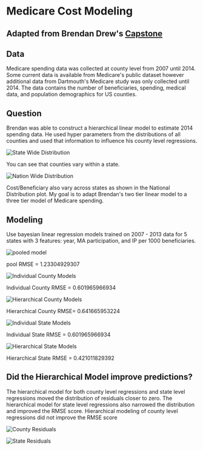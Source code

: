 # Medicare Cost Modeling
## Adapted from Brendan Drew's [Capstone](https://github.com/brendan-drew/County-Medicare-Spending)

## Data
Medicare spending data was collected at county level from 2007 until 2014.  Some current data is available from Medicare's public dataset however additional data from Dartmouth's Medicare study was only collected until 2014.  The data contains the number of beneficiaries, spending, medical data, and population demographics for US counties.

## Question
Brendan was able to construct a hierarchical linear model to estimate 2014 spending data.  He used hyper parameters from the distributions of all counties and used that information to influence his county level regressions.



![State Wide Distribution](https://github.com/cstaff18/County-Medicare-Spending/images/SWdist.png)

You can see that counties vary within a state.

![Nation Wide Distribution](/https://github.com/cstaff18/County-Medicare-Spending/images/NWdist.png)

Cost/Beneficiary also vary across states as shown in the National Distribution plot.  My goal is to adapt Brendan's two tier linear model to a three tier model of Medicare spending.


## Modeling
Use bayesian linear regression models trained on 2007 - 2013 data for 5 states with 3 features: year, MA participation, and IP per 1000 beneficiaries.

![pooled model](https://github.com/cstaff18/County-Medicare-Spending/images/poolgraph.png)

pool RMSE = 1.23304929307

![Individual County Models](https://github.com/cstaff18/County-Medicare-Spending/images/IndCtygraph.png)

Individual County RMSE = 0.601965966934

![Hierarchical County Models](https://github.com/cstaff18/County-Medicare-Spending/images/H1graph.png)

Hierarchical County RMSE= 0.641665953224


![Individual State Models](https://github.com/cstaff18/County-Medicare-Spending/images/IndStategraph.png)

Individual State RMSE = 0.601965966934

![Hierarchical State Models](https://github.com/cstaff18/County-Medicare-Spending/images/H2graph.png)

Hierarchical State RMSE = 0.421011829392

## Did the Hierarchical Model improve predictions?
The hierarchical model for both county level regressions and state level regressions moved the distribution of residuals closer to zero.  The hierarchical model for state level regressions also narrowed the distribution and improved the RMSE score.  Hierarchical modeling of county level regressions did not improve the RMSE score

![County Residuals](https://github.com/cstaff18/County-Medicare-Spending/images/countyresid.png)

![State Residuals](https://github.com/cstaff18/County-Medicare-Spending/images/stateresid.png)
